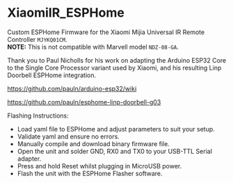 # XiaomiIR_ESPHome
Custom ESPHome Firmware for the Xiaomi Mijia Universal IR Remote Controller `MJYKQ01CM`.  
**NOTE:** This is not compatible with Marvell model `NDZ-08-GA`.

Thank you to Paul Nicholls for his work on adapting the Arduino ESP32 Core to the Single Core Processor variant used by Xiaomi, and his resulting Linp Doorbell ESPHome integration.

https://github.com/pauln/arduino-esp32/wiki

https://github.com/pauln/esphome-linp-doorbell-g03

Flashing Instructions:
 - Load yaml file to ESPHome and adjust parameters to suit your setup.
 - Validate yaml and ensure no errors.
 - Manually compile and download binary firmware file.
 - Open the unit and solder GND, RX0 and TX0 to your USB-TTL Serial adapter.
 - Press and hold Reset whilst plugging in MicroUSB power.
 - Flash the unit with the ESPHome Flasher software.


